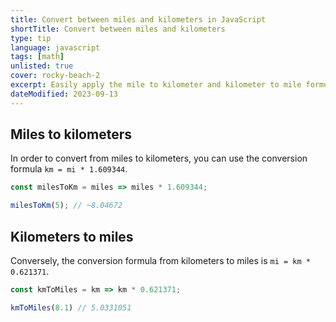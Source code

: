 ```yaml
---
title: Convert between miles and kilometers in JavaScript
shortTitle: Convert between miles and kilometers
type: tip
language: javascript
tags: [math]
unlisted: true
cover: rocky-beach-2
excerpt: Easily apply the mile to kilometer and kilometer to mile formulas.
dateModified: 2023-09-13
---
```


## Miles to kilometers

In order to convert from miles to kilometers, you can use the conversion formula `km = mi * 1.609344`.

```js
const milesToKm = miles => miles * 1.609344;

milesToKm(5); // ~8.04672
```

## Kilometers to miles

Conversely, the conversion formula from kilometers to miles is `mi = km * 0.621371`.

```js
const kmToMiles = km => km * 0.621371;

kmToMiles(8.1) // 5.0331051
```
